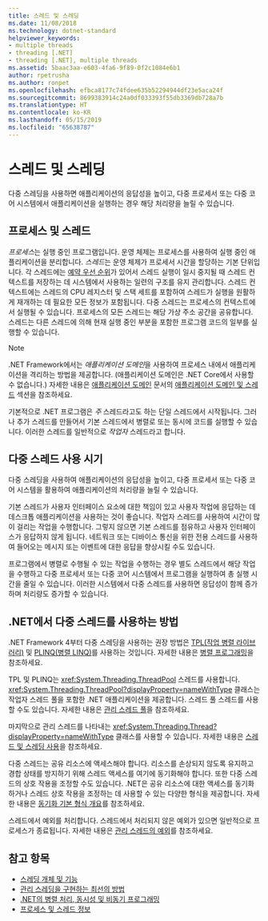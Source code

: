 ```yaml
---
title: 스레드 및 스레딩
ms.date: 11/08/2018
ms.technology: dotnet-standard
helpviewer_keywords:
- multiple threads
- threading [.NET]
- threading [.NET], multiple threads
ms.assetid: 5baac3aa-e603-4fa6-9f89-0f2c1084e6b1
author: rpetrusha
ms.author: ronpet
ms.openlocfilehash: efbca8177c74fdee635b52294944df23e5aca24f
ms.sourcegitcommit: 8699383914c24a0df033393f55db3369db728a7b
ms.translationtype: HT
ms.contentlocale: ko-KR
ms.lasthandoff: 05/15/2019
ms.locfileid: "65638787"
---
```

# <a name="threads-and-threading"></a>스레드 및 스레딩

다중 스레딩을 사용하면 애플리케이션의 응답성을 높이고, 다중 프로세서 또는 다중 코어 시스템에서 애플리케이션을 실행하는 경우 해당 처리량을 늘릴 수 있습니다.

## <a name="processes-and-threads"></a>프로세스 및 스레드

*프로세스*는 실행 중인 프로그램입니다. 운영 체제는 프로세스를 사용하여 실행 중인 애플리케이션을 분리합니다. *스레드*는 운영 체제가 프로세서 시간을 할당하는 기본 단위입니다. 각 스레드에는 [예약 우선 순위](scheduling-threads.md)가 있어서 스레드 실행이 일시 중지될 때 스레드 컨텍스트를 저장하는 데 시스템에서 사용하는 일련의 구조를 유지 관리합니다. 스레드 컨텍스트에는 스레드의 CPU 레지스터 및 스택 세트를 포함하여 스레드가 실행을 원활하게 재개하는 데 필요한 모든 정보가 포함됩니다. 다중 스레드는 프로세스의 컨텍스트에서 실행될 수 있습니다. 프로세스의 모든 스레드는 해당 가상 주소 공간을 공유합니다. 스레드는 다른 스레드에 의해 현재 실행 중인 부분을 포함한 프로그램 코드의 일부를 실행할 수 있습니다.

> [!NOTE]
> .NET Framework에서는 *애플리케이션 도메인*을 사용하여 프로세스 내에서 애플리케이션을 격리하는 방법을 제공합니다. (애플리케이션 도메인은 .NET Core에서 사용할 수 없습니다.) 자세한 내용은 [애플리케이션 도메인](../../framework/app-domains/application-domains.md) 문서의 [애플리케이션 도메인 및 스레드](../../framework/app-domains/application-domains.md#application-domains-and-threads) 섹션을 참조하세요.

기본적으로 .NET 프로그램은 *주* 스레드라고도 하는 단일 스레드에서 시작됩니다. 그러나 추가 스레드를 만들어서 기본 스레드에서 병렬로 또는 동시에 코드를 실행할 수 있습니다. 이러한 스레드를 일반적으로 *작업자* 스레드라고 합니다.

## <a name="when-to-use-multiple-threads"></a>다중 스레드 사용 시기

다중 스레딩을 사용하여 애플리케이션의 응답성을 높이고, 다중 프로세서 또는 다중 코어 시스템을 활용하여 애플리케이션의 처리량을 늘릴 수 있습니다.

기본 스레드가 사용자 인터페이스 요소에 대한 책임이 있고 사용자 작업에 응답하는 데 데스크톱 애플리케이션을 사용하는 것이 좋습니다. 작업자 스레드를 사용하여 시간이 많이 걸리는 작업을 수행합니다. 그렇지 않으면 기본 스레드를 점유하고 사용자 인터페이스가 응답하지 않게 됩니다. 네트워크 또는 디바이스 통신을 위한 전용 스레드를 사용하여 들어오는 메시지 또는 이벤트에 대한 응답을 향상시킬 수도 있습니다.

프로그램에서 병렬로 수행될 수 있는 작업을 수행하는 경우 별도 스레드에서 해당 작업을 수행하고 다중 프로세서 또는 다중 코어 시스템에서 프로그램을 실행하여 총 실행 시간을 줄일 수 있습니다. 이러한 시스템에서 다중 스레드를 사용하면 응답성이 함께 증가하며 처리량도 증가할 수 있습니다.

## <a name="how-to-use-multithreading-in-net"></a>.NET에서 다중 스레드를 사용하는 방법

.NET Framework 4부터 다중 스레딩을 사용하는 권장 방법은 [TPL(작업 병렬 라이브러리)](../parallel-programming/task-parallel-library-tpl.md) 및 [PLINQ(병렬 LINQ)](../parallel-programming/parallel-linq-plinq.md)를 사용하는 것입니다. 자세한 내용은 [병렬 프로그래밍](../parallel-programming/index.md)을 참조하세요.

TPL 및 PLINQ는 <xref:System.Threading.ThreadPool> 스레드를 사용합니다. <xref:System.Threading.ThreadPool?displayProperty=nameWithType> 클래스는 작업자 스레드 풀을 포함한 .NET 애플리케이션을 제공합니다. 스레드 풀 스레드를 사용할 수도 있습니다. 자세한 내용은 [관리 스레드 풀](the-managed-thread-pool.md)을 참조하세요.

마지막으로 관리 스레드를 나타내는 <xref:System.Threading.Thread?displayProperty=nameWithType> 클래스를 사용할 수 있습니다. 자세한 내용은 [스레드 및 스레딩 사용](using-threads-and-threading.md)을 참조하세요.

다중 스레드는 공유 리소스에 액세스해야 합니다. 리소스를 손상되지 않도록 유지하고 경합 상태를 방지하기 위해 스레드 액세스를 여기에 동기화해야 합니다. 또한 다중 스레드의 상호 작용을 조정할 수도 있습니다. .NET은 공유 리소스에 대한 액세스를 동기화하거나 스레드 상호 작용을 조정하는 데 사용할 수 있는 다양한 형식을 제공합니다. 자세한 내용은 [동기화 기본 형식 개요](overview-of-synchronization-primitives.md)를 참조하세요.

스레드에서 예외를 처리합니다. 스레드에서 처리되지 않은 예외가 있으면 일반적으로 프로세스가 종료됩니다. 자세한 내용은 [관리 스레드의 예외](exceptions-in-managed-threads.md)를 참조하세요.

## <a name="see-also"></a>참고 항목

- [스레딩 개체 및 기능](threading-objects-and-features.md)
- [관리 스레딩을 구현하는 최선의 방법](managed-threading-best-practices.md)
- [.NET의 병렬 처리, 동시성 및 비동기 프로그래밍](../parallel-processing-and-concurrency.md)
- [프로세스 및 스레드 정보](/windows/desktop/procthread/about-processes-and-threads)
